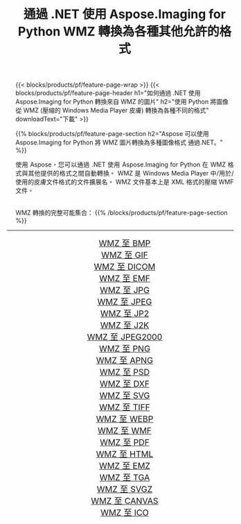 ﻿---
title: 通過 .NET 使用 Aspose.Imaging for Python WMZ 轉換為各種其他允許的格式 
weight: 3920
url: /zh-hant/python-net/conversion/from/wmz/ 
lang: zh-hant
langdirlevel: 2
locales: zh-hans,ja,it,ru,de,es,fr,nl,id,lt,pl,pt,vi,tr,ko,zh-hant,ar,hi,th,sv,cs,uk,he
description: 您可以通過 .NET 使用 Aspose.Imaging for Python 快速將 WMZ(壓縮的 Windows Media Player 皮膚) 轉換為各種格式。
---

{{< blocks/products/pf/feature-page-wrap >}}
{{< blocks/products/pf/feature-page-header h1="如何通過 .NET 使用 Aspose.Imaging for Python 轉換來自 WMZ 的圖片" h2="使用 Python 將圖像從 WMZ (壓縮的 Windows Media Player 皮膚) 轉換為各種不同的格式" downloadText="下載" >}}


{{% blocks/products/pf/feature-page-section  h2="Aspose 可以使用 Aspose.Imaging for Python 將 WMZ 圖片轉換為多種圖像格式 通過.NET。" %}}
<p align=justify>使用 Aspose，您可以通過 .NET 使用 Aspose.Imaging for Python 在 WMZ 格式與其他提供的格式之間自動轉換。 WMZ 是 Windows Media Player 中/用於/使用的皮膚文件格式的文件擴展名。 WMZ 文件基本上是 XML 格式的壓縮 WMF 文件。</p>
<br/>
WMZ 轉換的完整可能集合：
{{% /blocks/products/pf/feature-page-section %}}
<div class="container-fluid productfamilypage bg-gray">
    <div class="convertypes bg-gray agp-content section">
        <div class="container">
		<hr style="margin-left:-20px;"/>
		<div class="row other-converters" style="gap: 10px;font-size: 19px;text-align:center;">
		    <div class='col-md-2 other-converter remove-lp remove-rp'><a href="/imaging/zh-hant/python-net/conversion/wmz-to-bmp/" style="padding:15px;">WMZ 至 BMP</a></div><div class='col-md-2 other-converter remove-lp remove-rp'><a href="/imaging/zh-hant/python-net/conversion/wmz-to-gif/" style="padding:15px;">WMZ 至 GIF</a></div><div class='col-md-2 other-converter remove-lp remove-rp'><a href="/imaging/zh-hant/python-net/conversion/wmz-to-dicom/" style="padding:15px;">WMZ 至 DICOM</a></div><div class='col-md-2 other-converter remove-lp remove-rp'><a href="/imaging/zh-hant/python-net/conversion/wmz-to-emf/" style="padding:15px;">WMZ 至 EMF</a></div><div class='col-md-2 other-converter remove-lp remove-rp'><a href="/imaging/zh-hant/python-net/conversion/wmz-to-jpg/" style="padding:15px;">WMZ 至 JPG</a></div><div class='col-md-2 other-converter remove-lp remove-rp'><a href="/imaging/zh-hant/python-net/conversion/wmz-to-jpeg/" style="padding:15px;">WMZ 至 JPEG</a></div><div class='col-md-2 other-converter remove-lp remove-rp'><a href="/imaging/zh-hant/python-net/conversion/wmz-to-jp2/" style="padding:15px;">WMZ 至 JP2</a></div><div class='col-md-2 other-converter remove-lp remove-rp'><a href="/imaging/zh-hant/python-net/conversion/wmz-to-j2k/" style="padding:15px;">WMZ 至 J2K</a></div><div class='col-md-2 other-converter remove-lp remove-rp'><a href="/imaging/zh-hant/python-net/conversion/wmz-to-jpeg2000/" style="padding:15px;">WMZ 至 JPEG2000</a></div><div class='col-md-2 other-converter remove-lp remove-rp'><a href="/imaging/zh-hant/python-net/conversion/wmz-to-png/" style="padding:15px;">WMZ 至 PNG</a></div><div class='col-md-2 other-converter remove-lp remove-rp'><a href="/imaging/zh-hant/python-net/conversion/wmz-to-apng/" style="padding:15px;">WMZ 至 APNG</a></div><div class='col-md-2 other-converter remove-lp remove-rp'><a href="/imaging/zh-hant/python-net/conversion/wmz-to-psd/" style="padding:15px;">WMZ 至 PSD</a></div><div class='col-md-2 other-converter remove-lp remove-rp'><a href="/imaging/zh-hant/python-net/conversion/wmz-to-dxf/" style="padding:15px;">WMZ 至 DXF</a></div><div class='col-md-2 other-converter remove-lp remove-rp'><a href="/imaging/zh-hant/python-net/conversion/wmz-to-svg/" style="padding:15px;">WMZ 至 SVG</a></div><div class='col-md-2 other-converter remove-lp remove-rp'><a href="/imaging/zh-hant/python-net/conversion/wmz-to-tiff/" style="padding:15px;">WMZ 至 TIFF</a></div><div class='col-md-2 other-converter remove-lp remove-rp'><a href="/imaging/zh-hant/python-net/conversion/wmz-to-webp/" style="padding:15px;">WMZ 至 WEBP</a></div><div class='col-md-2 other-converter remove-lp remove-rp'><a href="/imaging/zh-hant/python-net/conversion/wmz-to-wmf/" style="padding:15px;">WMZ 至 WMF</a></div><div class='col-md-2 other-converter remove-lp remove-rp'><a href="/imaging/zh-hant/python-net/conversion/wmz-to-pdf/" style="padding:15px;">WMZ 至 PDF</a></div><div class='col-md-2 other-converter remove-lp remove-rp'><a href="/imaging/zh-hant/python-net/conversion/wmz-to-html/" style="padding:15px;">WMZ 至 HTML</a></div><div class='col-md-2 other-converter remove-lp remove-rp'><a href="/imaging/zh-hant/python-net/conversion/wmz-to-emz/" style="padding:15px;">WMZ 至 EMZ</a></div><div class='col-md-2 other-converter remove-lp remove-rp'><a href="/imaging/zh-hant/python-net/conversion/wmz-to-tga/" style="padding:15px;">WMZ 至 TGA</a></div><div class='col-md-2 other-converter remove-lp remove-rp'><a href="/imaging/zh-hant/python-net/conversion/wmz-to-svgz/" style="padding:15px;">WMZ 至 SVGZ</a></div><div class='col-md-2 other-converter remove-lp remove-rp'><a href="/imaging/zh-hant/python-net/conversion/wmz-to-canvas/" style="padding:15px;">WMZ 至 CANVAS</a></div><div class='col-md-2 other-converter remove-lp remove-rp'><a href="/imaging/zh-hant/python-net/conversion/wmz-to-ico/" style="padding:15px;">WMZ 至 ICO</a></div>
                </div>
        </div>
    </div>
</div>
<br/>

